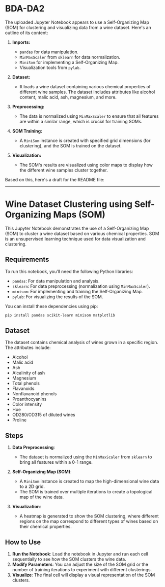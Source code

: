 # BDA-DA2
The uploaded Jupyter Notebook appears to use a Self-Organizing Map (SOM) for clustering and visualizing data from a wine dataset. Here's an outline of its content:

1. **Imports:**
   - `pandas` for data manipulation.
   - `MinMaxScaler` from `sklearn` for data normalization.
   - `MiniSom` for implementing a Self-Organizing Map.
   - Visualization tools from `pylab`.

2. **Dataset:**
   - It loads a wine dataset containing various chemical properties of different wine samples. The dataset includes attributes like alcohol content, malic acid, ash, magnesium, and more.

3. **Preprocessing:**
   - The data is normalized using `MinMaxScaler` to ensure that all features are within a similar range, which is crucial for training SOMs.

4. **SOM Training:**
   - A `MiniSom` instance is created with specified grid dimensions (for clustering), and the SOM is trained on the dataset.

5. **Visualization:**
   - The SOM's results are visualized using color maps to display how the different wine samples cluster together.

Based on this, here's a draft for the README file:

---

# Wine Dataset Clustering using Self-Organizing Maps (SOM)

This Jupyter Notebook demonstrates the use of a Self-Organizing Map (SOM) to cluster a wine dataset based on various chemical properties. SOM is an unsupervised learning technique used for data visualization and clustering.

## Requirements

To run this notebook, you'll need the following Python libraries:
- `pandas`: For data manipulation and analysis.
- `sklearn`: For data preprocessing (normalization using `MinMaxScaler`).
- `minisom`: For implementing and training the Self-Organizing Map.
- `pylab`: For visualizing the results of the SOM.

You can install these dependencies using pip:

```bash
pip install pandas scikit-learn minisom matplotlib
```

## Dataset

The dataset contains chemical analysis of wines grown in a specific region. The attributes include:

- Alcohol
- Malic acid
- Ash
- Alcalinity of ash
- Magnesium
- Total phenols
- Flavanoids
- Nonflavanoid phenols
- Proanthocyanins
- Color intensity
- Hue
- OD280/OD315 of diluted wines
- Proline

## Steps

1. **Data Preprocessing**:
   - The dataset is normalized using the `MinMaxScaler` from `sklearn` to bring all features within a 0-1 range.

2. **Self-Organizing Map (SOM)**:
   - A `MiniSom` instance is created to map the high-dimensional wine data to a 2D grid.
   - The SOM is trained over multiple iterations to create a topological map of the wine data.

3. **Visualization**:
   - A heatmap is generated to show the SOM clustering, where different regions on the map correspond to different types of wines based on their chemical properties.

## How to Use

1. **Run the Notebook**: Load the notebook in Jupyter and run each cell sequentially to see how the SOM clusters the wine data.
2. **Modify Parameters**: You can adjust the size of the SOM grid or the number of training iterations to experiment with different clusterings.
3. **Visualize**: The final cell will display a visual representation of the SOM clusters.

